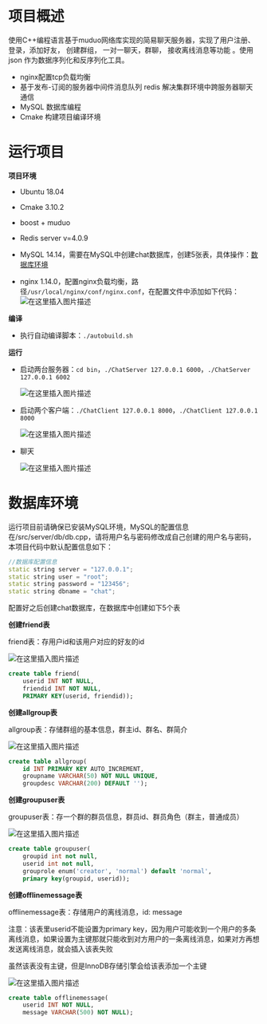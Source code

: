 # 项目概述

使用C++编程语言基于muduo网络库实现的简易聊天服务器，实现了用户注册、登录，添加好友， 创建群组， 一对一聊天，群聊， 接收离线消息等功能 。使用 json 作为数据序列化和反序列化工具。  

- nginx配置tcp负载均衡  
- 基于发布-订阅的服务器中间件消息队列 redis 解决集群环境中跨服务器聊天通信  
- MySQL 数据库编程
- Cmake 构建项目编译环境  

# 运行项目

**项目环境**

- Ubuntu 18.04

- Cmake 3.10.2

- boost + muduo

- Redis server v=4.0.9

- MySQL 14.14，需要在MySQL中创建chat数据库，创建5张表，具体操作：[数据库环境](#数据库环境)

- nginx 1.14.0，配置nginx负载均衡，路径`/usr/local/nginx/conf/nginx.conf`，在配置文件中添加如下代码：
  ![在这里插入图片描述](https://img-blog.csdnimg.cn/2021022711021123.png?x-oss-process=image/watermark,type_ZmFuZ3poZW5naGVpdGk,shadow_10,text_aHR0cHM6Ly9ibG9nLmNzZG4ubmV0L2h1aWZhZ3VhbmdkZW1hbw==,size_16,color_FFFFFF,t_70)

**编译**

- 执行自动编译脚本：`./autobuild.sh`

**运行**

- 启动两台服务器：`cd bin`，`./ChatServer 127.0.0.1 6000`，`./ChatServer 127.0.0.1 6002`

  ![在这里插入图片描述](https://img-blog.csdnimg.cn/20210227110237352.png?x-oss-process=image/watermark,type_ZmFuZ3poZW5naGVpdGk,shadow_10,text_aHR0cHM6Ly9ibG9nLmNzZG4ubmV0L2h1aWZhZ3VhbmdkZW1hbw==,size_16,color_FFFFFF,t_70)


- 启动两个客户端：`./ChatClient 127.0.0.1 8000`，`./ChatClient 127.0.0.1 8000`

  ![在这里插入图片描述](https://img-blog.csdnimg.cn/20210227110252775.png?x-oss-process=image/watermark,type_ZmFuZ3poZW5naGVpdGk,shadow_10,text_aHR0cHM6Ly9ibG9nLmNzZG4ubmV0L2h1aWZhZ3VhbmdkZW1hbw==,size_16,color_FFFFFF,t_70)


- 聊天

  ![在这里插入图片描述](https://img-blog.csdnimg.cn/20210227110305508.png?x-oss-process=image/watermark,type_ZmFuZ3poZW5naGVpdGk,shadow_10,text_aHR0cHM6Ly9ibG9nLmNzZG4ubmV0L2h1aWZhZ3VhbmdkZW1hbw==,size_16,color_FFFFFF,t_70)


# 数据库环境

运行项目前请确保已安装MySQL环境，MySQL的配置信息在/src/server/db/db.cpp，请将用户名与密码修改成自己创建的用户名与密码，本项目代码中默认配置信息如下：

```cpp
//数据库配置信息
static string server = "127.0.0.1";
static string user = "root";
static string password = "123456";
static string dbname = "chat";
```

配置好之后创建chat数据库，在数据库中创建如下5个表

**创建friend表**

friend表：存用户id和该用户对应的好友的id

![在这里插入图片描述](https://img-blog.csdnimg.cn/20210227110338876.png?x-oss-process=image/watermark,type_ZmFuZ3poZW5naGVpdGk,shadow_10,text_aHR0cHM6Ly9ibG9nLmNzZG4ubmV0L2h1aWZhZ3VhbmdkZW1hbw==,size_16,color_FFFFFF,t_70)


```sql
create table friend(
	userid INT NOT NULL,
	friendid INT NOT NULL,
	PRIMARY KEY(userid, friendid));
```

**创建allgroup表**

allgroup表：存储群组的基本信息，群主id、群名、群简介

![在这里插入图片描述](https://img-blog.csdnimg.cn/20210227110427504.png?x-oss-process=image/watermark,type_ZmFuZ3poZW5naGVpdGk,shadow_10,text_aHR0cHM6Ly9ibG9nLmNzZG4ubmV0L2h1aWZhZ3VhbmdkZW1hbw==,size_16,color_FFFFFF,t_70)


```sql
create table allgroup(
	id INT PRIMARY KEY AUTO_INCREMENT,
	groupname VARCHAR(50) NOT NULL UNIQUE,
	groupdesc VARCHAR(200) DEFAULT '');
```

**创建groupuser表**

groupuser表：存一个群的群员信息，群员id、群员角色（群主，普通成员）

![在这里插入图片描述](https://img-blog.csdnimg.cn/20210227110439548.png?x-oss-process=image/watermark,type_ZmFuZ3poZW5naGVpdGk,shadow_10,text_aHR0cHM6Ly9ibG9nLmNzZG4ubmV0L2h1aWZhZ3VhbmdkZW1hbw==,size_16,color_FFFFFF,t_70)


```sql
create table groupuser(
	groupid int not null,
	userid int not null,
	grouprole enum('creator', 'normal') default 'normal',
	primary key(groupid, userid));
```

**创建offlinemessage表**

offlinemessage表：存储用户的离线消息，id: message

注意：该表里userid不能设置为primary key，因为用户可能收到一个用户的多条离线消息，如果设置为主键那就只能收到对方用户的一条离线消息，如果对方再想发送离线消息，就会插入该表失败

虽然该表没有主键，但是InnoDB存储引擎会给该表添加一个主键

![在这里插入图片描述](https://img-blog.csdnimg.cn/20210227110451157.png?x-oss-process=image/watermark,type_ZmFuZ3poZW5naGVpdGk,shadow_10,text_aHR0cHM6Ly9ibG9nLmNzZG4ubmV0L2h1aWZhZ3VhbmdkZW1hbw==,size_16,color_FFFFFF,t_70)


```sql
create table offlinemessage(
	userid INT NOT NULL,
	message VARCHAR(500) NOT NULL);
```






